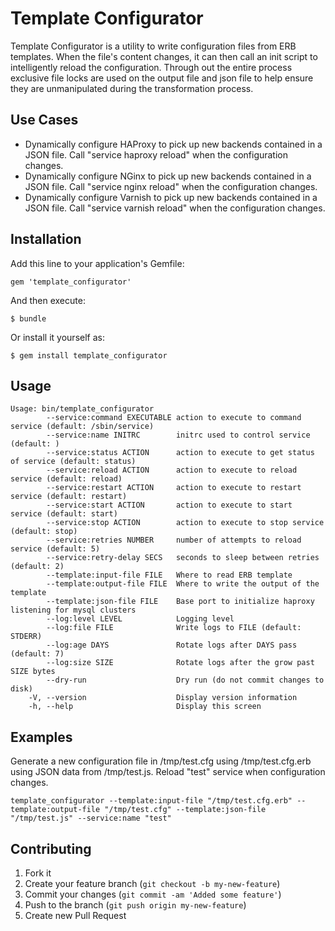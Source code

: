 # Template Configurator

Template Configurator is a utility to write configuration files from ERB templates. When the file's content changes, it can then call an init script to intelligently reload the configuration. Through out the entire process exclusive file locks are used on the output file and json file to help ensure they are unmanipulated during the transformation process.

## Use Cases

* Dynamically configure HAProxy to pick up new backends contained in a JSON file. Call "service haproxy reload" when the configuration changes.
* Dynamically configure NGinx to pick up new backends contained in a JSON file. Call "service nginx reload" when the configuration changes.
* Dynamically configure Varnish to pick up new backends contained in a JSON file. Call "service varnish reload" when the configuration changes.

## Installation

Add this line to your application's Gemfile:

    gem 'template_configurator'

And then execute:

    $ bundle

Or install it yourself as:

    $ gem install template_configurator

## Usage

    Usage: bin/template_configurator
            --service:command EXECUTABLE action to execute to command service (default: /sbin/service)
            --service:name INITRC        initrc used to control service (default: )
            --service:status ACTION      action to execute to get status of service (default: status)
            --service:reload ACTION      action to execute to reload service (default: reload)
            --service:restart ACTION     action to execute to restart service (default: restart)
            --service:start ACTION       action to execute to start service (default: start)
            --service:stop ACTION        action to execute to stop service (default: stop)
            --service:retries NUMBER     number of attempts to reload service (default: 5)
            --service:retry-delay SECS   seconds to sleep between retries (default: 2)
            --template:input-file FILE   Where to read ERB template
            --template:output-file FILE  Where to write the output of the template
            --template:json-file FILE    Base port to initialize haproxy listening for mysql clusters
            --log:level LEVEL            Logging level
            --log:file FILE              Write logs to FILE (default: STDERR)
            --log:age DAYS               Rotate logs after DAYS pass (default: 7)
            --log:size SIZE              Rotate logs after the grow past SIZE bytes
            --dry-run                    Dry run (do not commit changes to disk)
        -V, --version                    Display version information
        -h, --help                       Display this screen

## Examples

Generate a new configuration file in /tmp/test.cfg using /tmp/test.cfg.erb using JSON data from /tmp/test.js. Reload "test" service when configuration changes.

    template_configurator --template:input-file "/tmp/test.cfg.erb" --template:output-file "/tmp/test.cfg" --template:json-file "/tmp/test.js" --service:name "test"

## Contributing

1. Fork it
2. Create your feature branch (`git checkout -b my-new-feature`)
3. Commit your changes (`git commit -am 'Added some feature'`)
4. Push to the branch (`git push origin my-new-feature`)
5. Create new Pull Request
